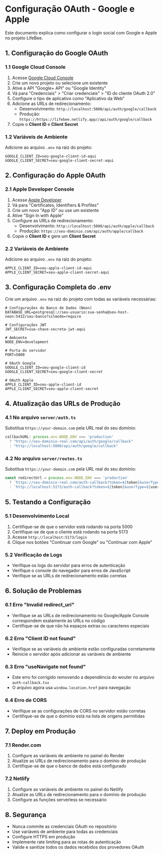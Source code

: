 # Configuração OAuth - Google e Apple

Este documento explica como configurar o login social com Google e Apple no projeto LifeBee.

## 1. Configuração do Google OAuth

### 1.1 Google Cloud Console
1. Acesse [Google Cloud Console](https://console.cloud.google.com/)
2. Crie um novo projeto ou selecione um existente
3. Ative a API "Google+ API" ou "Google Identity"
4. Vá para "Credenciais" > "Criar credenciais" > "ID do cliente OAuth 2.0"
5. Configure o tipo de aplicativo como "Aplicativo da Web"
6. Adicione as URLs de redirecionamento:
   - Desenvolvimento: `http://localhost:5000/api/auth/google/callback`
   - Produção: `https://https://lifebee.netlify.app//api/auth/google/callback`
7. Copie o **Client ID** e **Client Secret**

### 1.2 Variáveis de Ambiente
Adicione ao arquivo `.env` na raiz do projeto:
```env
GOOGLE_CLIENT_ID=seu-google-client-id-aqui
GOOGLE_CLIENT_SECRET=seu-google-client-secret-aqui
```

## 2. Configuração do Apple OAuth

### 2.1 Apple Developer Console
1. Acesse [Apple Developer](https://developer.apple.com/)
2. Vá para "Certificates, Identifiers & Profiles"
3. Crie um novo "App ID" ou use um existente
4. Ative "Sign In with Apple"
5. Configure as URLs de redirecionamento:
   - Desenvolvimento: `http://localhost:5000/api/auth/apple/callback`
   - Produção: `https://seu-dominio.com/api/auth/apple/callback`
6. Copie o **Client ID** e gere um **Client Secret**

### 2.2 Variáveis de Ambiente
Adicione ao arquivo `.env` na raiz do projeto:
```env
APPLE_CLIENT_ID=seu-apple-client-id-aqui
APPLE_CLIENT_SECRET=seu-apple-client-secret-aqui
```

## 3. Configuração Completa do .env

Crie um arquivo `.env` na raiz do projeto com todas as variáveis necessárias:

```env
# Configurações do Banco de Dados (Neon)
DATABASE_URL=postgresql://seu-usuario:sua-senha@seu-host-neon:5432/seu-banco?sslmode=require

# Configurações JWT
JWT_SECRET=sua-chave-secreta-jwt-aqui

# Ambiente
NODE_ENV=development

# Porta do servidor
PORT=5000

# OAuth Google
GOOGLE_CLIENT_ID=seu-google-client-id
GOOGLE_CLIENT_SECRET=seu-google-client-secret

# OAuth Apple
APPLE_CLIENT_ID=seu-apple-client-id
APPLE_CLIENT_SECRET=seu-apple-client-secret
```

## 4. Atualização das URLs de Produção

### 4.1 No arquivo `server/auth.ts`
Substitua `https://your-domain.com` pela URL real do seu domínio:
```typescript
callbackURL: process.env.NODE_ENV === 'production'
  ? "https://seu-dominio-real.com/api/auth/google/callback"
  : "http://localhost:5000/api/auth/google/callback"
```

### 4.2 No arquivo `server/routes.ts`
Substitua `https://your-domain.com` pela URL real do seu domínio:
```typescript
const redirectUrl = process.env.NODE_ENV === 'production'
  ? `https://seu-dominio-real.com/auth-callback?token=${token}&userType=${user.userType}`
  : `http://localhost:5173/auth-callback?token=${token}&userType=${user.userType}`;
```

## 5. Testando a Configuração

### 5.1 Desenvolvimento Local
1. Certifique-se de que o servidor está rodando na porta 5000
2. Certifique-se de que o cliente está rodando na porta 5173
3. Acesse `http://localhost:5173/login`
4. Clique nos botões "Continuar com Google" ou "Continuar com Apple"

### 5.2 Verificação de Logs
- Verifique os logs do servidor para erros de autenticação
- Verifique o console do navegador para erros de JavaScript
- Verifique se as URLs de redirecionamento estão corretas

## 6. Solução de Problemas

### 6.1 Erro "Invalid redirect_uri"
- Verifique se as URLs de redirecionamento no Google/Apple Console correspondem exatamente às URLs no código
- Certifique-se de que não há espaços extras ou caracteres especiais

### 6.2 Erro "Client ID not found"
- Verifique se as variáveis de ambiente estão configuradas corretamente
- Reinicie o servidor após adicionar as variáveis de ambiente

### 6.3 Erro "useNavigate not found"
- Este erro foi corrigido removendo a dependência do wouter no arquivo `auth-callback.tsx`
- O arquivo agora usa `window.location.href` para navegação

### 6.4 Erro de CORS
- Verifique se as configurações de CORS no servidor estão corretas
- Certifique-se de que o domínio está na lista de origens permitidas

## 7. Deploy em Produção

### 7.1 Render.com
1. Configure as variáveis de ambiente no painel do Render
2. Atualize as URLs de redirecionamento para o domínio de produção
3. Certifique-se de que o banco de dados está configurado

### 7.2 Netlify
1. Configure as variáveis de ambiente no painel do Netlify
2. Atualize as URLs de redirecionamento para o domínio de produção
3. Configure as funções serverless se necessário

## 8. Segurança

- Nunca commite as credenciais OAuth no repositório
- Use variáveis de ambiente para todas as credenciais
- Configure HTTPS em produção
- Implemente rate limiting para as rotas de autenticação
- Valide e sanitize todos os dados recebidos dos provedores OAuth 